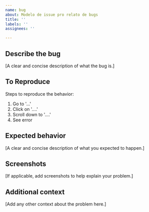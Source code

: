 ```yaml
---
name: bug
about: Modelo de issue pro relato de bugs
title: ''
labels: ''
assignees: ''

---
```


## Describe the bug
[A clear and concise description of what the bug is.]

## To Reproduce
Steps to reproduce the behavior:
1. Go to '...'
2. Click on '....'
3. Scroll down to '....'
4. See error

## Expected behavior
[A clear and concise description of what you expected to happen.]

## Screenshots
[If applicable, add screenshots to help explain your problem.]

## Additional context
[Add any other context about the problem here.]
